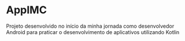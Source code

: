 # AppIMC

Projeto desenvolvido no início da minha jornada como desenvolvedor Android para praticar o desenvolvimento de aplicativos utilizando Kotlin
